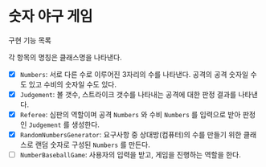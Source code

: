 # 숫자 야구 게임

구현 기능 목록

각 항목의 명칭은 클래스명을 나타낸다.

- [x] `Numbers`: 서로 다른 수로 이루어진 3자리의 수를 나타낸다. 공격의 공격 숫자일 수도 있고 수비의 숫자일 수도 있다.
- [x] `Judgement`: 볼 갯수, 스트라이크 갯수를 나타내는 공격에 대한 판정 결과를 나타낸다. 
- [x] `Referee`: 심판의 역할이며 공격 `Numbers` 와 수비 `Numbers` 를 입력으로 받아 판정인 `Judgement` 를 생성한다.
- [x] `RandomNumbersGenerator`: 요구사항 중 상대방(컴퓨터)의 수를 만들기 위한 클래스로 랜덤 숫자로 구성된 `Numbers` 를 만든다.
- [ ] `NumberBaseballGame`: 사용자의 입력을 받고, 게임을 진행하는 역할을 한다.